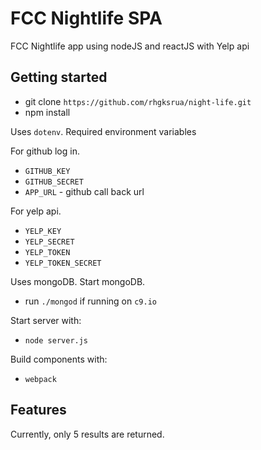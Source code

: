 # FCC Nightlife SPA

FCC Nightlife app using nodeJS and reactJS with Yelp api

## Getting started

* git clone `https://github.com/rhgksrua/night-life.git`
* npm install

Uses `dotenv`.  Required environment variables

For github log in.
* `GITHUB_KEY`
* `GITHUB_SECRET`
* `APP_URL` - github call back url

For yelp api.
* `YELP_KEY`
* `YELP_SECRET`
* `YELP_TOKEN`
* `YELP_TOKEN_SECRET`

Uses mongoDB. Start mongoDB.
* run `./mongod` if running on `c9.io`

Start server with:
* `node server.js`

Build components with:
* `webpack`


## Features

Currently, only 5 results are returned.